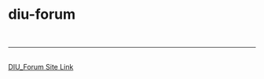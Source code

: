 # diu-forum
<br>
<hr>
<br>
<a href="https://sajjadul-islam-somon.github.io/diu-forum/">DIU_Forum Site Link</a>

